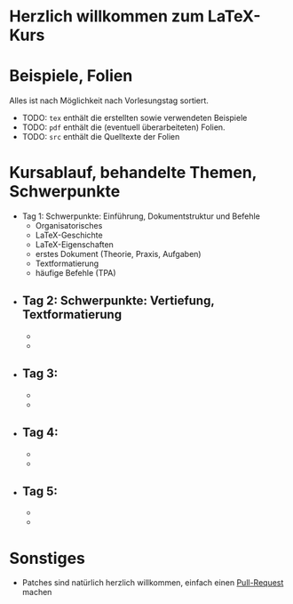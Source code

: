# Herzlich willkommen zum LaTeX-Kurs

# Beispiele, Folien

Alles ist nach Möglichkeit nach Vorlesungstag sortiert.

 - TODO: ``tex`` enthält die erstellten sowie verwendeten Beispiele
 - TODO: ``pdf`` enthält die (eventuell überarbeiteten) Folien.
 - TODO: ``src`` enthält die Quelltexte der Folien


# Kursablauf, behandelte Themen, Schwerpunkte

 - Tag 1: Schwerpunkte: Einführung, Dokumentstruktur und Befehle
    - Organisatorisches
    - LaTeX-Geschichte
    - LaTeX-Eigenschaften
    - erstes Dokument (Theorie, Praxis, Aufgaben)
    - Textformatierung
    - häufige Befehle (TPA)
 - Tag 2: Schwerpunkte: Vertiefung, Textformatierung
    - 
    -
    -
 - Tag 3:
    - 
    - 
    - 
 - Tag 4:
    - 
    - 
    - 
 - Tag 5:
    - 
    - 
    - 

# Sonstiges

 - Patches sind natürlich herzlich willkommen, einfach einen
   [Pull-Request](https://help.github.com/articles/using-pull-requests/) machen

